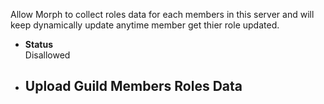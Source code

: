 Allow Morph to collect roles data for each members in this server and will keep dynamically update anytime member get thier role updated.
- **Status**  
  Disallowed
- **Upload Guild Members Roles Data**  
  -